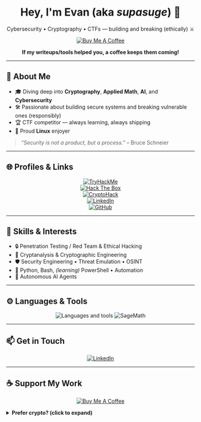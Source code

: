 <!--
**supasuge/supasuge** is a ✨ special ✨ repository because its `README.md` appears on your GitHub profile.
-->

<h1 align="center">Hey, I'm Evan (aka <i>supasuge</i>) 👋</h1>
<p align="center">
  Cybersecurity • Cryptography • CTFs — building and breaking (ethically) ⚔️
</p>

<!-- ===================== CTA: SUPPORT ===================== -->
<p align="center">
  <a href="https://www.buymeacoffee.com/supasuge" target="_blank">
    <img src="https://cdn.buymeacoffee.com/buttons/v2/default-yellow.png" alt="Buy Me A Coffee" height="70">
  </a>
</p>
<p align="center"><b>If my writeups/tools helped you, a coffee keeps them coming!</b></p>

---

## 🔭 About Me
- 🎓 Diving deep into **Cryptography**, **Applied Math**, **AI**, and **Cybersecurity**
- 🛠️ Passionate about building secure systems and breaking vulnerable ones (responsibly)
- 🏆 CTF competitor — always learning, always shipping
- 🐧 Proud **Linux** enjoyer

> *“Security is not a product, but a process.”* – Bruce Schneier

---

## 🌐 Profiles & Links
<p align="center">
  <a href="https://tryhackme.com/p/supasuge" target="_blank">
    <img alt="TryHackMe" src="https://img.shields.io/badge/TryHackMe-supasuge-5232E7?style=flat&logo=tryhackme&logoColor=white" />
  </a>
  <br>
  <a href="https://app.hackthebox.com/profile/1492227" target="_blank">
    <img alt="Hack The Box" src="https://img.shields.io/badge/HackTheBox-supasuge-101010?style=flat&logo=hackthebox&logoColor=84FA86" />
  </a>
  <br>
  <a href="https://cryptohack.org/user/gxdqpardo/" target="_blank">
    <img alt="CryptoHack" src="https://img.shields.io/badge/CryptoHack-gxdqpardo-007ACC?style=flat&logo=googlechrome&logoColor=white" />
  </a>
  <br>
  <a href="https://linkedin.com/in/evan-pardon" target="_blank">
    <img alt="LinkedIn" src="https://img.shields.io/badge/LinkedIn-evan--pardon-0077B5?style=flat&logo=linkedin&logoColor=white" />
  </a>
  <br>
  <a href="https://github.com/supasuge" target="_blank">
    <img alt="GitHub" src="https://img.shields.io/badge/GitHub-supasuge-181717?style=flat&logo=github&logoColor=white" />
  </a>
</p>

---

## 🧰 Skills & Interests
- 🔒 Penetration Testing / Red Team & Ethical Hacking  
- 🔑 Cryptanalysis & Cryptographic Engineering  
- 🛡️ Security Engineering • Threat Emulation • OSINT  
- 🐍 Python, Bash, *(learning)* PowerShell • Automation  
- 🤖 Autonomous AI Agents

---

## ⚙️ Languages & Tools
<div align="center">
  <img src="https://skillicons.dev/icons?i=python,bash,c,linux,git,vim" alt="Languages and tools" />
  <img src="https://img.shields.io/badge/SageMath-8731AF?style=flat&logo=sagemath&logoColor=white" alt="SageMath"/>
</div>

---

## 📫 Get in Touch
<p align="center">
  <a href="https://linkedin.com/in/evan-pardon" target="_blank">
    <img alt="LinkedIn" src="https://img.shields.io/badge/LinkedIn-evan--pardon-0077B5?style=flat&logo=linkedin&logoColor=white" />
  </a>
</p>

---

## ☕ Support My Work

<p align="center">
  <a href="https://www.buymeacoffee.com/supasuge" target="_blank">
    <img src="https://cdn.buymeacoffee.com/buttons/v2/default-yellow.png" alt="Buy Me A Coffee" height="70">
  </a>
</p>

<details>
  <summary><b>Prefer crypto? (click to expand)</b></summary>

<table>
  <tr>
    <td><img src="https://img.icons8.com/color/24/bitcoin--v1.png" alt="BTC" width="24" height="24"/> <b>Bitcoin (BTC)</b></td>
    <td><code>bc1qxrwdmxz2at67ma5gds8c778ftnyk8qc0syjrav</code></td>
  </tr>
  <tr>
    <td><img src="https://img.icons8.com/color/24/ethereum.png" alt="ETH" width="24" height="24"/> <b>Ethereum (ETH)</b></td>
    <td><code>0x6ED73dDe9E4f50da9a9C1d1ae176f6bcA11fa3d2</code></td>
  </tr>
  <tr>
    <td><img src="https://raw.githubusercontent.com/supasuge/supasuge/refs/heads/main/xmr-svgrepo-com.svg" alt="XMR" width="24" height="24"/> <b>Monero (XMR)</b></td>
    <td><code>474r6wjVayKDqR3EHg8xLRNSSQNX9qaCPBvxLaDAXTZwctHEJDAXSTravyP6mEVGbXHJ54mpnYiG7SyG5JX3sbdQVditW3Z</code></td>
  </tr>
</table>

</details>



